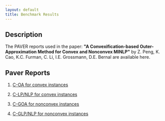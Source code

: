 ```yaml
---
layout: default
title: Benchmark Results
---
```


## Description

The PAVER reports used in the paper: **"A Convexification-based Outer-Approximation Method for Convex and Nonconvex MINLP"** by Z. Peng, K. Cao, K.C. Furman, C. Li, I.E. Grossmann, D.E. Bernal are available here.

## Paver Reports

1. [C-OA for convex instances](https://zedongpeng.github.io/Convexification-based-OA-Benchmark/paver_results/convex/multitree)

2. [C-LP/NLP for convex instances](https://zedongpeng.github.io/Convexification-based-OA-Benchmark/paver_results/convex/singletree)

3. [C-GOA for nonconvex instances](https://zedongpeng.github.io/Convexification-based-OA-Benchmark/paver_results/nonconvex/multitree)

4. [C-GLP/NLP for nonconvex instances](https://zedongpeng.github.io/Convexification-based-OA-Benchmark/paver_results/nonconvex/singletree)

